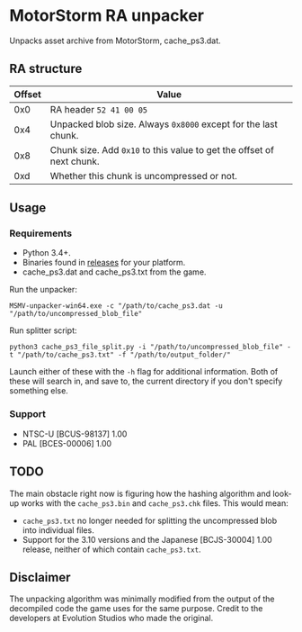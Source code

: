# MotorStorm RA unpacker

Unpacks asset archive from MotorStorm, cache_ps3.dat.

## RA structure
| Offset | Value |
|-|-|
| 0x0 | RA header `52 41 00 05` |
| 0x4 | Unpacked blob size. Always `0x8000` except for the last chunk. |
| 0x8 | Chunk size. Add `0x10` to this value to get the offset of next chunk. |
| 0xd | Whether this chunk is uncompressed or not. |

## Usage 
### Requirements
- Python 3.4+.
- Binaries found in [releases](https://github.com/Scirvir/MSMV-unpacker/releases) for your platform.
- cache_ps3.dat and cache_ps3.txt from the game.

Run the unpacker:
```
MSMV-unpacker-win64.exe -c "/path/to/cache_ps3.dat -u "/path/to/uncompressed_blob_file"
```

Run splitter script:
```
python3 cache_ps3_file_split.py -i "/path/to/uncompressed_blob_file" -t "/path/to/cache_ps3.txt" -f "/path/to/output_folder/"
```
Launch either of these with the `-h` flag for additional information. Both of these will search in, and save to, the current directory if you don't specify something else.

### Support
- NTSC-U [BCUS-98137] 1.00
- PAL [BCES-00006] 1.00

## TODO

The main obstacle right now is figuring how the hashing algorithm and look-up works with the `cache_ps3.bin` and `cache_ps3.chk` files. This would mean:
- `cache_ps3.txt` no longer needed for splitting the uncompressed blob into individual files.
- Support for the 3.10 versions and the Japanese [BCJS-30004] 1.00 release, neither of which contain `cache_ps3.txt`.

## Disclaimer

The unpacking algorithm was minimally modified from the output of the decompiled code the game uses for the same purpose. Credit to the developers at Evolution Studios who made the original.